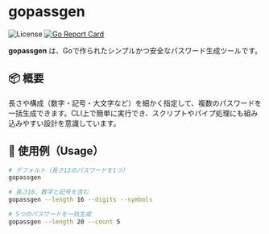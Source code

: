 # gopassgen

![License](https://img.shields.io/badge/license-MIT-blue.svg)
[![Go Report Card](https://goreportcard.com/badge/github.com/<your-username>/gopassgen)](https://goreportcard.com/report/github.com/<your-username>/gopassgen)


**gopassgen** は、Goで作られたシンプルかつ安全なパスワード生成ツールです。

## 📦 概要

長さや構成（数字・記号・大文字など）を細かく指定して、複数のパスワードを一括生成できます。CLI上で簡単に実行でき、スクリプトやパイプ処理にも組み込みやすい設計を意識しています。

## 🧪 使用例（Usage）

```bash
# デフォルト（長さ12のパスワードを1つ）
gopassgen

# 長さ16、数字と記号を含む
gopassgen --length 16 --digits --symbols

# 5つのパスワードを一括生成
gopassgen --length 20 --count 5
